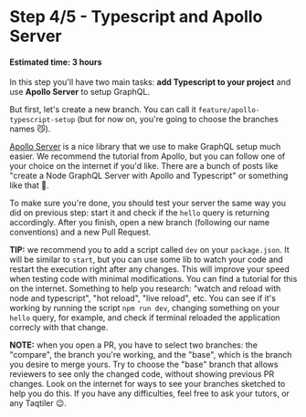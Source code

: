 # Step 4/5 - Typescript and Apollo Server
#### Estimated time: 3 hours

In this step you'll have two main tasks: **add Typescript to your project** and use **Apollo Server** to setup GraphQL. 

But first, let's create a new branch. You can call it `feature/apollo-typescript-setup` (but for now on, you're going to choose the branches names 😼).

[Apollo Server](https://www.apollographql.com/docs/apollo-server/) is a nice library that we use to make GraphQL setup much easier. We recommend the tutorial from Apollo, but you can follow one of your choice on the internet if you'd like. There are a bunch of posts like "create a Node GraphQL Server with Apollo and Typescript" or something like that 📝.

To make sure you're done, you should test your server the same way you did on previous step: start it and check if the `hello` query is returning accordingly. After you finish, open a new branch (following our name conventions) and a new Pull Request.

**TIP:** we recommend you to add a script called `dev` on your `package.json`. It will be similar to `start`, but you can use some lib to watch your code and restart the execution right after any changes. This will improve your speed when testing code with minimal modifications. You can find a tutorial for this on the internet. Something to help you research: "watch and reload with node and typescript", "hot reload", "live reload", etc. You can see if it's working by running the script `npm run dev`, changing something on your `hello` query, for example, and check if terminal reloaded the application correcly with that change.

**NOTE:** when you open a PR, you have to select two branches: the "compare", the branch you're working, and the "base", which is the branch you desire to merge yours. Try to choose the "base" branch that allows reviewers to see only the changed code, without showing previous PR changes. Look on the internet for ways to see your branches sketched to help you do this. If you have any difficulties, feel free to ask your tutors, or any Taqtiler 😉.
